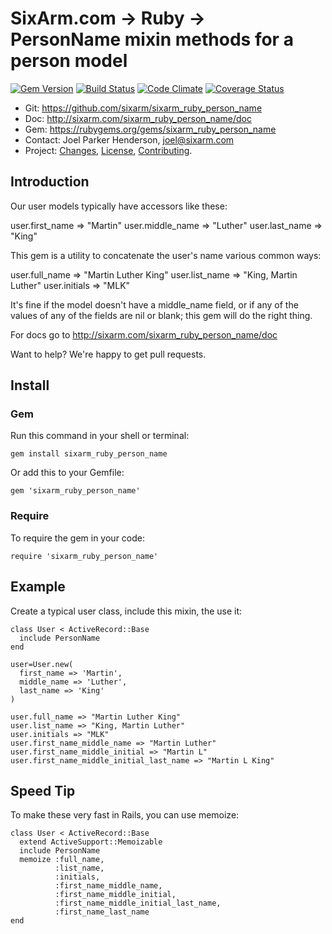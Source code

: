 # SixArm.com → Ruby → <br> PersonName mixin methods for a person model

<!--header-open-->

[![Gem Version](https://badge.fury.io/rb/sixarm_ruby_person_name.svg)](http://badge.fury.io/rb/sixarm_ruby_person_name)
[![Build Status](https://travis-ci.org/SixArm/sixarm_ruby_person_name.png)](https://travis-ci.org/SixArm/sixarm_ruby_person_name)
[![Code Climate](https://codeclimate.com/github/SixArm/sixarm_ruby_person_name.png)](https://codeclimate.com/github/SixArm/sixarm_ruby_person_name)
[![Coverage Status](https://coveralls.io/repos/SixArm/sixarm_ruby_person_name/badge.svg?branch=master&service=github)](https://coveralls.io/github/SixArm/sixarm_ruby_person_name?branch=master)

* Git: <https://github.com/sixarm/sixarm_ruby_person_name>
* Doc: <http://sixarm.com/sixarm_ruby_person_name/doc>
* Gem: <https://rubygems.org/gems/sixarm_ruby_person_name>
* Contact: Joel Parker Henderson, <joel@sixarm.com>
* Project: [Changes](CHANGES.md), [License](LICENSE.md), [Contributing](CONTRIBUTING.md).

<!--header-shut-->


## Introduction

Our user models typically have accessors like these:

   user.first_name => "Martin"
   user.middle_name => "Luther"
   user.last_name => "King"

This gem is a utility to concatenate the user's name various common ways:

   user.full_name => "Martin Luther King"
   user.list_name => "King, Martin Luther"
   user.initials => "MLK"

It's fine if the model doesn't have a middle_name field, or if any of the values of any of the fields are nil or blank; this gem will do the right thing.

For docs go to <http://sixarm.com/sixarm_ruby_person_name/doc>

Want to help? We're happy to get pull requests.


<!--install-opent-->

## Install

### Gem

Run this command in your shell or terminal:

    gem install sixarm_ruby_person_name

Or add this to your Gemfile:

    gem 'sixarm_ruby_person_name'

### Require

To require the gem in your code:

    require 'sixarm_ruby_person_name'

<!--install-shut-->


## Example

Create a typical user class, include this mixin, the use it:

    class User < ActiveRecord::Base
      include PersonName
    end

    user=User.new(
      first_name => 'Martin',
      middle_name => 'Luther',
      last_name => 'King'
    )

    user.full_name => "Martin Luther King"
    user.list_name => "King, Martin Luther"
    user.initials => "MLK"
    user.first_name_middle_name => "Martin Luther"
    user.first_name_middle_initial => "Martin L"
    user.first_name_middle_initial_last_name => "Martin L King"


## Speed Tip

To make these very fast in Rails, you can use memoize:

    class User < ActiveRecord::Base
      extend ActiveSupport::Memoizable
      include PersonName
      memoize :full_name,
              :list_name,
              :initials,
              :first_name_middle_name,
              :first_name_middle_initial,
              :first_name_middle_initial_last_name,
              :first_name_last_name
    end
